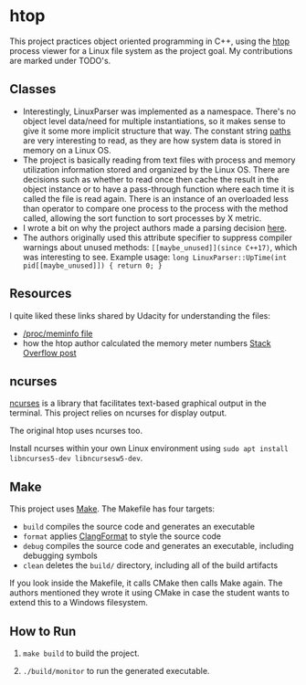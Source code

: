 # htop 

This project practices object oriented programming in C++, using the [htop](https://htop.dev/) process viewer for a Linux file system as the project goal.
My contributions are marked under TODO's.


## Classes

- Interestingly, LinuxParser was implemented as a namespace. There's no object level data/need for multiple instantiations, so it makes sense
to give it some more implicit structure that way. The constant string [paths](./include/linux_parser.h) are very interesting to read, as they are how system data is stored in memory on a Linux OS.
- The project is basically reading from text files with process and memory utilization information stored and organized by the Linux OS.
There are decisions such as whether to read once then cache the result in the object instance or to have a pass-through function
where each time it is called the file is read again. There is an instance of an overloaded less than operator to 
compare one process to the process with the method called, allowing the sort function to sort processes by X metric.
- I wrote a bit on why the project authors made a parsing decision [here](./src/linux_parser.cpp#L22).
- The authors originally used this attribute specifier to suppress compiler warnings about unused methods: `[[maybe_unused]](since C++17)`,
which was interesting to see.
Example usage: `long LinuxParser::UpTime(int pid[[maybe_unused]]) { return 0; }`


## Resources

I quite liked these links shared by Udacity for understanding the files:
- [/proc/meminfo file](https://www.thegeekdiary.com/understanding-proc-meminfo-file-analyzing-memory-utilization-in-linux/)
- how the htop author calculated the memory meter numbers
[Stack Overflow post](https://stackoverflow.com/questions/41224738/how-to-calculate-system-memory-usage-from-proc-meminfo-like-htop/41251290#41251290)

## ncurses
[ncurses](https://www.gnu.org/software/ncurses/) is a library that facilitates text-based graphical output in the terminal. This project relies on ncurses for display output.

The original htop uses ncurses too.

Install ncurses within your own Linux environment using `sudo apt install libncurses5-dev libncursesw5-dev`.

## Make
This project uses [Make](https://www.gnu.org/software/make/). The Makefile has four targets:
* `build` compiles the source code and generates an executable
* `format` applies [ClangFormat](https://clang.llvm.org/docs/ClangFormat.html) to style the source code
* `debug` compiles the source code and generates an executable, including debugging symbols
* `clean` deletes the `build/` directory, including all of the build artifacts

If you look inside the Makefile, it calls CMake then calls Make again. The authors mentioned they
wrote it using CMake in case the student wants to extend this to a Windows filesystem.

## How to Run

1. `make build` to build the project.

3. `./build/monitor` to run the generated executable.

